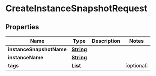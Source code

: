 

# CreateInstanceSnapshotRequest


## Properties

| Name | Type | Description | Notes |
|------------ | ------------- | ------------- | -------------|
|**instanceSnapshotName** | [**String**](String.md) |  |  |
|**instanceName** | [**String**](String.md) |  |  |
|**tags** | [**List**](List.md) |  |  [optional] |



